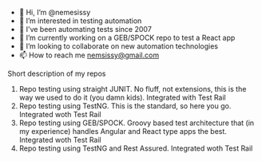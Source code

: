 - 👋 Hi, I’m @nemesissy
- 👀 I’m interested in testing automation
- 🌱 I've been automating tests since 2007
- 🌱 I’m currently working on a GEB/SPOCK repo to test a React app
- 💞️ I’m looking to collaborate on new automation technologies
- 📫 How to reach me nemsissy@gmail.com

Short description of my repos

1) Repo testing <TBD> using straight JUNIT. No fluff, not extensions, this is the way we used to do it (you damn kids). Integrated with Test Rail
2) Repo testing <TBD> using TestNG. This is the standard, so here you go. Integrated woth Test Rail
3) Repo testing <TBD> using GEB/SPOCK. Groovy based test architecture that (in my experience) handles Angular and React type apps the best. Integrated woth Test Rail
4) Repo testing <TBD> using TestNG and Rest Assured. Integrated woth Test Rail

<!---
nemesissy/nemesissy is a ✨ special ✨ repository because its `README.md` (this file) appears on your GitHub profile.
You can click the Preview link to take a look at your changes.
--->
